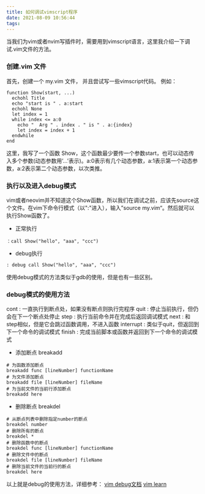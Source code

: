 ```yaml
---
title: 如何调试vimscript程序
date: 2021-08-09 10:56:44
tags:
---
```


当我们为vim或者nvim写插件时，需要用到vimscript语言，这里我介绍一下调试.vim文件的方法。

### 创建.vim 文件
首先，创建一个 my.vim 文件， 并且尝试写一些vimscript代码。
例如：

```
function Show(start, ...)
  echohl Title
  echo "start is " . a:start
  echohl None
  let index = 1
  while index <= a:0
    echo "  Arg " . index . " is " . a:{index}
    let index = index + 1
  endwhile
end
```

这里，我写了一个函数 Show，这个函数最少要传一个参数start，也可以动态传入多个参数(动态参数用‘...’表示)。a:0表示有几个动态参数，a:1表示第一个动态参数，a:2表示第二个动态参数，以次类推。

### 执行以及进入debug模式

vim或者neovim并不知道这个Show函数，所以我们在调试之前，应该先source这个文件。在vim下命令行模式（以":"进入），输入”source my.vim“。然后就可以执行Show函数了。


+ 正常执行

```
：call Show("hello", "aaa", "ccc")

```
+ debug执行

```
: debug call Show("hello", "aaa", "ccc")

```

使用debug模式的方法类似于gdb的使用，但是也有一些区别。

### debug模式的使用方法

cont : 一直执行到断点处，如果没有断点则执行完程序
quit : 停止当前执行，但仍会在下一个断点处停止
step : 执行当前命令并在完成后返回调试模式
next : 和step相似，但是它会跳过函数调用，不进入函数
interrupt : 类似于quit，但返回到下一个命令的调试模式
finish : 完成当前脚本或函数并返回到下一个命令的调试模式 

+ 添加断点 breakadd

```
# 为函数添加断点
breakadd func [lineNumber] functionName
# 为文件添加断点
breakadd file [lineNumber] fileName
# 为当前文件的当前行添加断点
breakadd here
```

+ 删除断点 breakdel

```
# 从断点列表中删除指定number的断点
breakdel number
# 删除所有的断点
breakdel *
# 删除函数中的断点
breakdel func [lineNumber] functionName
# 删除文件中的断点
breakdel file [lineNumber] fileName
# 删除当前文件的当前行的断点
breakdel here
```

以上就是debug的使用方法，详细参考：
[vim debug文档](http://vimdoc.sourceforge.net/htmldoc/repeat.html#:debug)
[vim learn](https://github.com/kktao/vim-learn)
